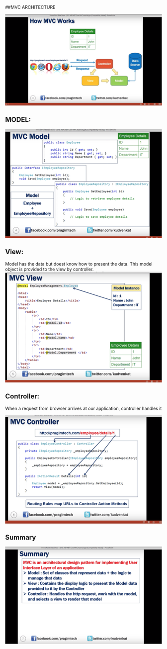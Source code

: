 
##MVC ARCHITECTURE

 ![Alt text](SS1.png) 

 ## MODEL:

 ![Alt text](ss2.png) 

 ## View:

 Model has the data but doest know how to present the data. This model object is provided to the view by controller.
 ![Alt text](SS3.png) 

 ## Controller:

 When a request from browser arrives at our application, controller handles it

![Alt text](SS4.png) 

## Summary


![Alt text](SS5.png) 
